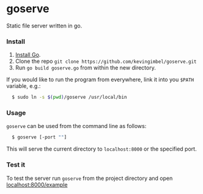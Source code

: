 # goserve

Static file server written in go.


### Install
1. [Install Go](https://golang.org/doc/install#install).
2. Clone the repo `git clone https://github.com/kevingimbel/goserve.git`
3. Run `go build goserve.go` from within the new directory.

If you would like to run the program from everywhere, link it into you `$PATH` variable, e.g.:
```sh
  $ sudo ln -s $(pwd)/goserve /usr/local/bin
```

### Usage
`goserve` can be used from the command line as follows:

```sh
  $ goserve [-port ""]
```
This will serve the current directory to `localhost:8000` or the specified port.

### Test it
To test the server run `goserve` from the project directory and open [localhost:8000/example](localhost:8000/example)
